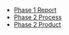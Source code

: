  * [Phase 1 Report](https://github.com/csc301-fall2014/Proj-Evening-Team6-repo/blob/master/Phase1/Phase1Report.md)
 * [Phase 2 Process](https://github.com/csc301-fall2014/Proj-Evening-Team6-repo/blob/master/Phase2/Process.md)
 * [Phase 2 Product](https://github.com/csc301-fall2014/Proj-Evening-Team6-repo/blob/master/Phase2/Product.md)
